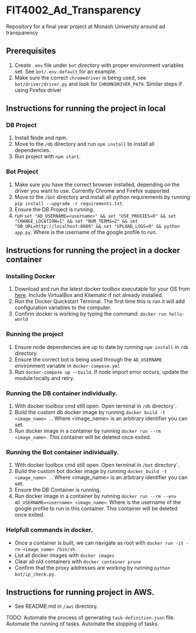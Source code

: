 # FIT4002_Ad_Transparency
Repository for a final year project at Monash University around ad transparency

## Prerequisites
1. Create `.env` file under `bot` directory with proper environment variables set. See `bot/.env.default` for an example.
2. Make sure the correct `chromedriver` is being used, see `bot/driver/driver.py` and look for `CHROMEDRIVER_PATH`. Similar steps if using Firefox driver

## Instructions for running the project in local
### DB Project
1. Install Node and npm.
2. Move to the `/db` directory and run `npm install` to install all dependencies.
3. Run project with `npm start`.

### Bot Project
1. Make sure you have the correct browser installed, depending on the driver you want to use. Currently Chrome and Firefox supported
2. Move to the `/bot` directory and install all python requirements by running `pip install --upgrade -r requirements.txt`.
3. Ensure the DB Project is running.
4. run `set "AD_USERNAME=<username>" && set "USE_PROXIES=0" && set "CHANGE_LOCATION=1" && set "NUM_TERMS=2" && set "DB_URL=http://localhost:8080" && set "UPLOAD_LOGS=0" && python app.py`. Where <username> is the username of the google profile to run.

## Instructions for running the project in a docker container
### Installing Docker
1. Download and run the latest docker toolbox executable for your OS from [here](https://github.com/docker/toolbox/releases). Include VirtualBox and Kitematic if not already installed.
2. Run the Docker Quickstart Terminal. The first time this is run it will add configuration variables to the computer.
3. Confirm docker is working by typing the command: `docker run hello-world`

### Running the project
1. Ensure node dependencies are up to date by running `npm install` in `/db` directory.
2. Ensure the correct bot is being used through the `AD_USERNAME` environment variable in `docker-compose.yml`
3. Run `docker-compose up --build`. If node import error occurs, update the module locally and retry.

### Running the DB container individually.
1. With docker toolbox cmd still open. Open terminal in `/db` directory`.
2. Build the custom db docker image by running `docker build -t <image_name> .`. Where <image_name> is an arbitrary identifier you can set.
3. Run docker image in a container by running `docker run --rm <image_name>`. This container will be deleted once exited.

### Running the Bot container individually.
1. With docker toolbox cmd still open. Open terminal in `/bot` directory`.
2. Build the custom bot docker image by running `docker build -t <image_name> .`. Where <image_name> is an arbitrary identifier you can set.
3. Ensure the DB Container is running.
4. Run docker image in a container by running `docker run --rm --env AD_USERNAME=<username> <image_name>`. Where <username> is the username of the google profile to run in this container. This container will be deleted once exited.

### Helpfull commands in docker.
* Once a container is built, we can navigate as root with `docker run -it -rm <image_name> /bin/sh`.
* List all docker images with `docker images`
* Clear all old containers with `docker container prune`
* Confirm that the proxy addresses are working by running `python bot/ip_check.py`.

## Instructions for running project in AWS.
* See README.md in `/aws` directory.

TODO: Automate the process of generating `task-definition.json` file. Automate the running of tasks. Automate the stopping of tasks.